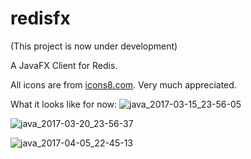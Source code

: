 # redisfx

(This project is now under development)

A JavaFX Client for Redis.

All icons are from [icons8.com](https://icons8.com/). Very much appreciated.

What it looks like for now:
![java_2017-03-15_23-56-05](https://cloud.githubusercontent.com/assets/900606/23957984/b3a30cd8-09db-11e7-8c23-eed5c2d850ba.png)

![java_2017-03-20_23-56-37](https://cloud.githubusercontent.com/assets/900606/24108669/3c0e37d2-0dc9-11e7-8b1b-029b7728bc9b.png)

![java_2017-04-05_22-45-13](https://cloud.githubusercontent.com/assets/900606/24711118/9ca2af3a-1a51-11e7-868a-ca1278d04c3f.png)